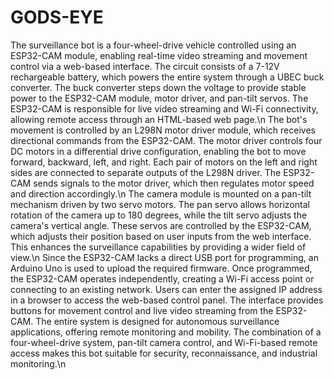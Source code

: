 # GODS-EYE
The surveillance bot is a four-wheel-drive vehicle controlled using an ESP32-CAM module, enabling real-time video streaming and movement control via a web-based interface. The circuit consists of a 7-12V rechargeable battery, which powers the entire system through a UBEC buck converter. The buck converter steps down the voltage to provide stable power to the ESP32-CAM module, motor driver, and pan-tilt servos. The ESP32-CAM is responsible for live video streaming and Wi-Fi connectivity, allowing remote access through an HTML-based web page.\n
The bot's movement is controlled by an L298N motor driver module, which receives directional commands from the ESP32-CAM. The motor driver controls four DC motors in a differential drive configuration, enabling the bot to move forward, backward, left, and right. Each pair of motors on the left and right sides are connected to separate outputs of the L298N driver. The ESP32-CAM sends signals to the motor driver, which then regulates motor speed and direction accordingly.\n
The camera module is mounted on a pan-tilt mechanism driven by two servo motors. The pan servo allows horizontal rotation of the camera up to 180 degrees, while the tilt servo adjusts the camera's vertical angle. These servos are controlled by the ESP32-CAM, which adjusts their position based on user inputs from the web interface. This enhances the surveillance capabilities by providing a wider field of view.\n
Since the ESP32-CAM lacks a direct USB port for programming, an Arduino Uno is used to upload the required firmware. Once programmed, the ESP32-CAM operates independently, creating a Wi-Fi access point or connecting to an existing network. Users can enter the assigned IP address in a browser to access the web-based control panel. The interface provides buttons for movement control and live video streaming from the ESP32-CAM.
The entire system is designed for autonomous surveillance applications, offering remote monitoring and mobility. The combination of a four-wheel-drive system, pan-tilt camera control, and Wi-Fi-based remote access makes this bot suitable for security, reconnaissance, and industrial monitoring.\n

